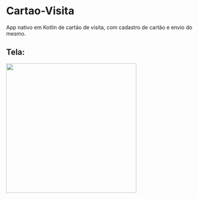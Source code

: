 # Cartao-Visita
App nativo em Kotlin de cartão de visita, com cadastro de cartão e envio do mesmo.

## Tela:

<p>
  <img src="https://user-images.githubusercontent.com/50460593/186937379-b8f6d0a9-f853-4e6b-bc7b-2168478c503c.png" width="350">
</p>
